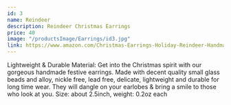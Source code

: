 ```yaml
---
id: 3
name: Reindeer
description: Reindeer Christmas Earrings
price: 40
image: "/productsImage/Earrings/id3.jpg"
link: https://www.amazon.com/Christmas-Earrings-Holiday-Reindeer-Handmade/dp/B09GFC97H9/ref=sr_1_5?keywords=christmas+earrings&qid=1669954686&sprefix=christmas+e%2Caps%2C672&sr=8-5
---
```


Lightweight & Durable Material: Get into the Christmas spirit with our gorgeous handmade festive earrings. Made with decent quality small glass beads and alloy, nickle free, lead free, delicate, lightweight and durable for long time wear. They will dangle on your earlobes & bring a smile to those who look at you. Size: about 2.5inch, weight: 0.2oz each
